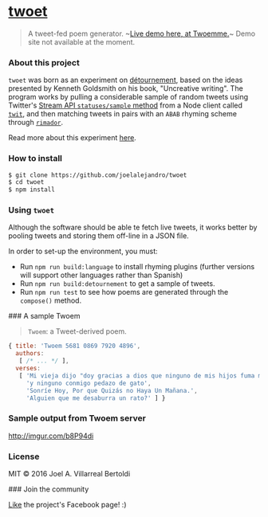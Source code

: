 # [twoet](https://github.com/joelalejandro/twoet)

> A tweet-fed poem generator. ~[Live demo here, at Twoemme.](http://twoemme.com/)~ Demo site not available at the moment.

### About this project

`twoet` was born as an experiment on [détournement](https://en.wikipedia.org/wiki/D%C3%A9tournement), based
on the ideas presented by Kenneth Goldsmith on his book, "Uncreative writing". The program works by pulling
a considerable sample of random tweets using Twitter's [Stream API `statuses/sample` method](https://dev.twitter.com/streaming/reference/get/statuses/sample)
from a Node client called [`twit`](https://github.com/ttezel/twit),
and then matching tweets in pairs with an `ABAB` rhyming scheme through [`rimador`](https://github.com/JavierRizzoA/rimador).

Read more about this experiment [here](https://medium.com/@joel.a.villarreal/a-crossroad-of-art-and-software-composing-poetry-with-tweets-50787bd58fc1#.w7m00gvsu).

### How to install

```sh
$ git clone https://github.com/joelalejandro/twoet
$ cd twoet
$ npm install
```

### Using `twoet`

Although the software should be able te fetch live tweets, it works better by pooling tweets and storing
them off-line in a JSON file.

In order to set-up the environment, you must:

- Run `npm run build:language` to install rhyming plugins (further versions will support other languages rather than Spanish)
- Run `npm run build:detournement` to get a sample of tweets.
- Run `npm run test` to see how poems are generated through the `compose()` method.

### A sample Twoem

> `Twoem`: a Tweet-derived poem.

```javascript
{ title: 'Twoem 5681 0869 7920 4896',
  authors: 
   [ /* ... */ ],
  verses: 
   [ 'Mi vieja dijo "doy gracias a dios que ninguno de mis hijos fuma marihuana".',
     'y ninguno conmigo pedazo de gato',
     'Sonríe Hoy, Por que Quizás no Haya Un Mañana.',
     'Alguien que me desaburra un rato?' ] }
```

### Sample output from Twoem server

http://imgur.com/b8P94di

### License

MIT © 2016 Joel A. Villarreal Bertoldi

### Join the community

[Like](https://www.facebook.com/the.twoet/) the project's Facebook page! :)
